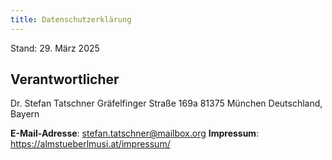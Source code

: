 ```yaml
---
title: Datenschutzerklärung
---
```


Stand: 29. März 2025

## Verantwortlicher

Dr. Stefan Tatschner
Gräfelfinger Straße 169a
81375 München
Deutschland, Bayern

**E-Mail-Adresse**: stefan.tatschner@mailbox.org
**Impressum**: https://almstueberlmusi.at/impressum/


